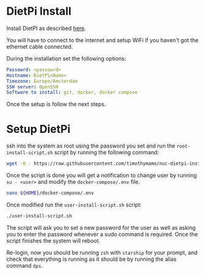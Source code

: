 # DietPi Install

Install DietPI as described [here](https://dietpi.com/docs/install/#how-to-install-dietpi-native-pc).

You will have to connect to the internet and setup WiFi if you haven't got the ethernet cable connected.

During the installation set the following options:
```yaml
Passowrd: <passowrd>
Hostname: DietPi<Name>
Timezone: Europe/Amsterdam
SSH server: OpenSSH
Software to install: git, docker, docker compose
```

Once the setup is follow the next steps.

# Setup DietPi

ssh into the system as root using the password you set and run the `root-install-script.sh` script by running the following command:
```bash
wget -O - https://raw.githubusercontent.com/timothymamo/nuc-dietpi-install/refs/heads/main/root-install-script.sh | bash
```

Once the script is done you will get a notification to change user by running `su - <user>` and modify the `docker-compose/.env` file.
```bash
nano ${HOME}/docker-compose/.env
```

Once modified run the `user-install-script.sh` script:
```bash
./user-install-script.sh
```

The script will ask you to set a new password for the user as well as asking you to enter the password whenever a sudo command is required.
Once the script finishes the system will reboot.

Re-login, now you should be running `zsh` with `starship` for your prompt, and check that everything is running as it should be by running the alias command `dps`.